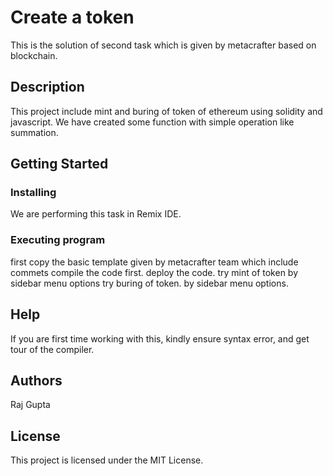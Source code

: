# Create a token
This is the solution of second task which is given by metacrafter based on blockchain.

## Description
This project include mint and buring of token of ethereum using solidity and javascript. We have created  some function with simple operation like summation.


## Getting Started

### Installing
We are performing this task in Remix IDE. 


### Executing program
 first copy the basic template given by metacrafter team which include commets
 compile the code first.
 deploy the code.
 try mint of token by sidebar menu options
 try buring of token. by sidebar menu options.


## Help

If you are first time working with this, kindly ensure syntax error, and get tour of the compiler.


## Authors

Raj Gupta 


## License

This project is licensed under the MIT License.
